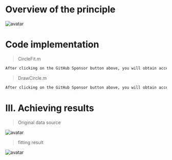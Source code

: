 #  Overview of the principle 

![avatar]( 68cc4b0136454f539dd2f34d5e05b8b4.png) 

#  Code implementation 

>  CircleFit.m 

 ```python  
After clicking on the GitHub Sponsor button above, you will obtain access permissions to my private code repository ( https://github.com/slowlon/my_code_bar ) to view this blog code. By searching the code number of this blog, you can find the code you need, code number is: 2024020309574085755
 ```  
>  DrawCircle.m 

 ```python  
After clicking on the GitHub Sponsor button above, you will obtain access permissions to my private code repository ( https://github.com/slowlon/my_code_bar ) to view this blog code. By searching the code number of this blog, you can find the code you need, code number is: 2024020309574085755
 ```  
#  III. Achieving results 

>  Original data source 

![avatar]( 891dfe7e810b4239a38ee635e7a693a6.png) 

>  fitting result 

![avatar]( 008868aaf23341e59c7e12c1ad3ebc56.png) 

